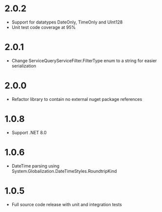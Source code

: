 # 2.0.2
- Support for datatypes DateOnly, TimeOnly and UInt128
- Unit test code coverage at 95%

# 2.0.1
- Change ServiceQueryServiceFilter.FilterType enum to a string for easier serialization

# 2.0.0
- Refactor library to contain no external nuget package references

# 1.0.8
- Support .NET 8.0

# 1.0.6
- DateTime parsing using System.Globalization.DateTimeStyles.RoundtripKind

# 1.0.5
- Full source code release with unit and integration tests

